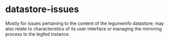 # datastore-issues
Mostly for issues pertaining to the content of the legumeinfo datastore; may also relate to characteristics of its user interface or managing the mirroring process to the legfed instance.
